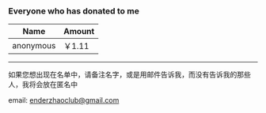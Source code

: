 ### Everyone who has donated to me

Name | Amount
-----|------
anonymous | ￥1.11
***
如果您想出现在名单中，请备注名字，或是用邮件告诉我，而没有告诉我的那些人，我将会放在匿名中

email: enderzhaoclub@gmail.com
